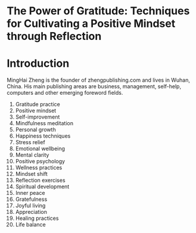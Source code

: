# The Power of Gratitude: Techniques for Cultivating a Positive Mindset through Reflection

# Introduction

MingHai Zheng is the founder of zhengpublishing.com and lives in Wuhan, China. His main publishing areas are business, management, self-help, computers and other emerging foreword fields.



1. Gratitude practice
2. Positive mindset
3. Self-improvement
4. Mindfulness meditation
5. Personal growth
6. Happiness techniques
7. Stress relief
8. Emotional wellbeing
9. Mental clarity
10. Positive psychology
11. Wellness practices
12. Mindset shift
13. Reflection exercises
14. Spiritual development
15. Inner peace
16. Gratefulness
17. Joyful living
18. Appreciation
19. Healing practices
20. Life balance



